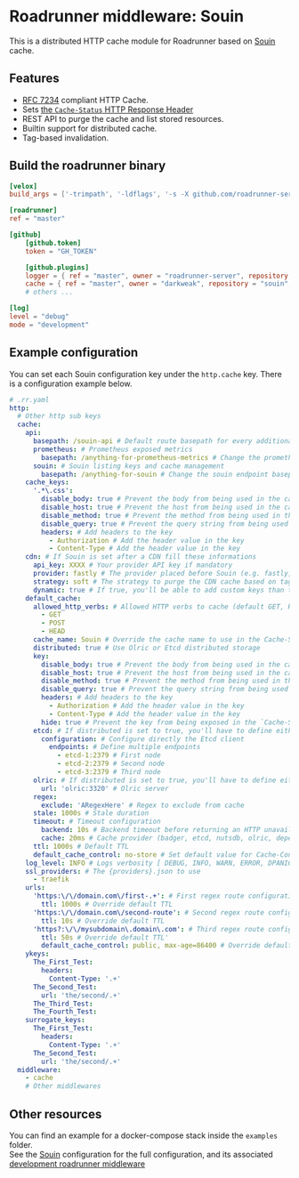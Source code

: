 Roadrunner middleware: Souin
================================

This is a distributed HTTP cache module for Roadrunner based on [Souin](https://github.com/darkweak/souin) cache.  

## Features

 * [RFC 7234](https://httpwg.org/specs/rfc7234.html) compliant HTTP Cache.
 * Sets [the `Cache-Status` HTTP Response Header](https://httpwg.org/http-extensions/draft-ietf-httpbis-cache-header.html)
 * REST API to purge the cache and list stored resources.
 * Builtin support for distributed cache.
 * Tag-based invalidation.

## Build the roadrunner binary
```toml
[velox]
build_args = ['-trimpath', '-ldflags', '-s -X github.com/roadrunner-server/roadrunner/v2/internal/meta.version=${VERSION} -X github.com/roadrunner-server/roadrunner/v2/internal/meta.buildTime=${TIME}']

[roadrunner]
ref = "master"

[github]
    [github.token]
    token = "GH_TOKEN"

    [github.plugins]
    logger = { ref = "master", owner = "roadrunner-server", repository = "logger" }
    cache = { ref = "master", owner = "darkweak", repository = "souin", folder = "/plugins/roadrunner" }
	# others ...

[log]
level = "debug"
mode = "development"
```

## Example configuration
You can set each Souin configuration key under the `http.cache` key. There is a configuration example below.
```yaml
# .rr.yaml
http:
  # Other http sub keys
  cache:
    api:
      basepath: /souin-api # Default route basepath for every additional APIs to avoid conflicts with existing routes
      prometheus: # Prometheus exposed metrics
        basepath: /anything-for-prometheus-metrics # Change the prometheus endpoint basepath
      souin: # Souin listing keys and cache management
        basepath: /anything-for-souin # Change the souin endpoint basepath
    cache_keys:
      '.*\.css':
        disable_body: true # Prevent the body from being used in the cache key
        disable_host: true # Prevent the host from being used in the cache key
        disable_method: true # Prevent the method from being used in the cache key
        disable_query: true # Prevent the query string from being used in the cache key
        headers: # Add headers to the key
          - Authorization # Add the header value in the key
          - Content-Type # Add the header value in the key
    cdn: # If Souin is set after a CDN fill these informations
      api_key: XXXX # Your provider API key if mandatory
      provider: fastly # The provider placed before Souin (e.g. fastly, cloudflare, akamai, varnish)
      strategy: soft # The strategy to purge the CDN cache based on tags (e.g. soft, hard)
      dynamic: true # If true, you'll be able to add custom keys than the ones defined under the surrogate_keys key
    default_cache:
      allowed_http_verbs: # Allowed HTTP verbs to cache (default GET, HEAD).
        - GET
        - POST
        - HEAD
      cache_name: Souin # Override the cache name to use in the Cache-Status header
      distributed: true # Use Olric or Etcd distributed storage
      key:
        disable_body: true # Prevent the body from being used in the cache key
        disable_host: true # Prevent the host from being used in the cache key
        disable_method: true # Prevent the method from being used in the cache key
        disable_query: true # Prevent the query string from being used in the cache key
        headers: # Add headers to the key
          - Authorization # Add the header value in the key
          - Content-Type # Add the header value in the key
        hide: true # Prevent the key from being exposed in the `Cache-Status` HTTP response header
      etcd: # If distributed is set to true, you'll have to define either the etcd or olric section
        configuration: # Configure directly the Etcd client
          endpoints: # Define multiple endpoints
            - etcd-1:2379 # First node
            - etcd-2:2379 # Second node
            - etcd-3:2379 # Third node
      olric: # If distributed is set to true, you'll have to define either the etcd or olric section
        url: 'olric:3320' # Olric server
      regex:
        exclude: 'ARegexHere' # Regex to exclude from cache
      stale: 1000s # Stale duration
      timeout: # Timeout configuration
        backend: 10s # Backend timeout before returning an HTTP unavailable response
        cache: 20ms # Cache provider (badger, etcd, nutsdb, olric, depending the configuration you set) timeout before returning a miss
      ttl: 1000s # Default TTL
      default_cache_control: no-store # Set default value for Cache-Control response header if not set by upstream
    log_level: INFO # Logs verbosity [ DEBUG, INFO, WARN, ERROR, DPANIC, PANIC, FATAL ], case do not matter
    ssl_providers: # The {providers}.json to use
      - traefik
    urls:
      'https:\/\/domain.com\/first-.+': # First regex route configuration
        ttl: 1000s # Override default TTL
      'https:\/\/domain.com\/second-route': # Second regex route configuration
        ttl: 10s # Override default TTL
      'https?:\/\/mysubdomain\.domain\.com': # Third regex route configuration
        ttl: 50s # Override default TTL'
        default_cache_control: public, max-age=86400 # Override default default Cache-Control
    ykeys:
      The_First_Test:
        headers:
          Content-Type: '.+'
      The_Second_Test:
        url: 'the/second/.+'
      The_Third_Test:
      The_Fourth_Test:
    surrogate_keys:
      The_First_Test:
        headers:
          Content-Type: '.+'
      The_Second_Test:
        url: 'the/second/.+'
  middleware:
    - cache
    # Other middlewares
```


Other resources
---------------
You can find an example for a docker-compose stack inside the `examples` folder.  
See the [Souin](https://github.com/darkweak/souin) configuration for the full configuration, and its associated [development roadrunner middleware](https://github.com/darkweak/souin/blob/master/plugins/roadrunner)  

